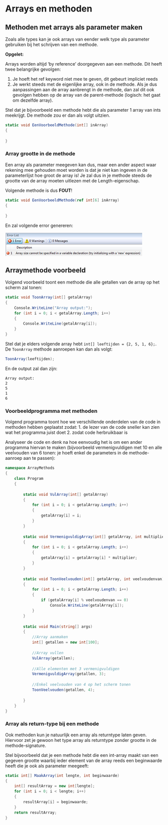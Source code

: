 # Arrays en methoden

## Methoden met arrays als parameter maken

Zoals alle types kan je ook arrays van eender welk type als parameter gebruiken bij het schrijven van een methode.

**Opgelet:**

Arrays worden altijd ‘by reference’ doorgegeven aan een methode. Dit heeft twee belangrijke gevolgen:

1. Je hoeft het ref keyword niet mee te geven, dit gebeurt impliciet reeds
2. Je werkt steeds met de eigenlijke array, ook in de methode. Als je dus aanpassingen aan de array aanbrengt in de methode, dan zal dit ook gevolgen hebben op de array van de parent-methode \(logisch: het gaat om dezelfde array\).

Stel dat je bijvoorbeeld een methode hebt die als parameter 1 array van ints meekrijgt. De methode zou er dan als volgt uitzien.

```csharp
static void EenVoorbeeldMethode(int[] inArray)
{

}
```

### Array grootte in de methode

Een array als parameter meegeven kan dus, maar een ander aspect waar rekening mee gehouden moet worden is dat je niet kan ingeven in de parameterlijst hoe groot de array is! Je zal dus in je methode steeds de grootte van de array moeten uitlezen met de Length-eigenschap.

Volgende methode is dus **FOUT**!

```csharp
static void EenVoorbeeldMethode(ref int[6] inArray)
{

}
```

En zal volgende error genereren:

![](../../.gitbook/assets/arrays3%20%282%29.png)

## Arraymethode voorbeeld

Volgend voorbeeld toont een methode die alle getallen van de array op het scherm zal tonen:

```csharp
static void ToonArray(int[] getalArray)
{
    Console.WriteLine("Array output:");
    for (int i = 0; i < getalArray.Length; i++)
    {
        Console.WriteLine(getalArray[i]);
    }
}
```

Stel dat je elders volgende array hebt `int[] leeftijden = {2, 5, 1, 6};`. De `ToonArray` methode aanroepen kan dan als volgt:

```csharp
ToonArray(leeftijden);
```

En de output zal dan zijn:

```text
Array output:
2
5
1
6
```

### Voorbeeldprogramma met methoden

Volgend programma toont hoe we verschillende onderdelen van de code in methoden hebben geplaatst zodat: 1. de lezer van de code sneller kan zien wat het programma juist doet 2. zodat code herbruikbaar is

Analyseer de code en denk na hoe eenvoudig het is om een ander programma hiervan te maken \(bijvoorbeeld vermenigvuldigen met 10 en alle veelvouden van 6 tonen: je hoeft enkel de parameters in de methode-aanroep aan te passen\):

```csharp
namespace ArrayMethods
{
    class Program
    {

        static void VulArray(int[] getalArray)
        {
            for (int i = 0; i < getalArray.Length; i++)
            {
                getalArray[i] = i;
            }
        }

        static void VermenigvuldigArray(int[] getalArray, int multiplier)
        {
            for (int i = 0; i < getalArray.Length; i++)
            {
                getalArray[i] = getalArray[i] * multiplier;
            }
        }

        static void ToonVeelvouden(int[] getalArray, int veelvoudenvan)
        {
            for (int i = 0; i < getalArray.Length; i++)
            {
                if (getalArray[i] % veelvoudenvan == 0)
                    Console.WriteLine(getalArray[i]);
            }
        }

        static void Main(string[] args)
        {
            //Array aanmaken
            int[] getallen = new int[100];

            //Array vullen
            VulArray(getallen);

            //Alle elementen met 3 vermenigvuldigen
            VermenigvuldigArray(getallen, 3);

            //Enkel veelvouden van 4 op het scherm tonen
            ToonVeelvouden(getallen, 4);

        }
    }
}
```

### Array als return-type bij een methode

Ook methoden kun je natuurlijk een array als returntype laten geven. Hiervoor zet je gewoon het type array als returntype zonder grootte in de methode-signature.

Stel bijvoorbeeld dat je een methode hebt die een int-array maakt van een gegeven grootte waarbij ieder element van de array reeds een beginwaarde heeft die je ook als parameter meegeeft:

```csharp
static int[] MaakArray(int lengte, int beginwaarde)
{
    int[] resultArray = new int[lengte];
    for (int i = 0; i < lengte; i++)
    {
        resultArray[i] = beginwaarde;
    }
    return resultArray;
}
```

